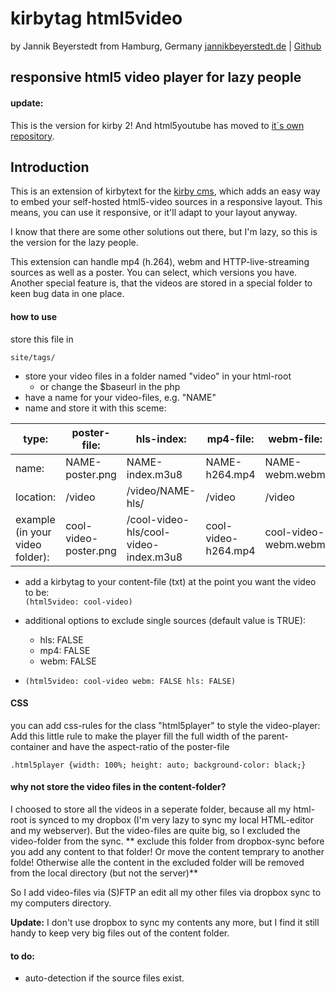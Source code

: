 # kirbytag html5video
by Jannik Beyerstedt from Hamburg, Germany
[jannikbeyerstedt.de](http://jannikbeyerstedt.de) | [Github](https://github.com/jbeyerstedt)


## responsive html5 video player for lazy people

#### update:
This is the version for kirby 2! And html5youtube has moved to [it´s own repository](https://github.com/jtByt-Pictures/kirby-kirbytag-html5youtube).

## Introduction

This is an extension of kirbytext for the [kirby cms](getkirby.com), which adds an easy way to embed your self-hosted html5-video sources in a responsive layout. This means, you can use it responsive, or it'll adapt to your layout anyway.

I know that there are some other solutions out there, but I'm lazy, so this is the version for the lazy people.

This extension can handle mp4 (h.264), webm and HTTP-live-streaming sources as well as a poster. You can select, which versions you have.
Another special feature is, that the videos are stored in a special folder to keen bug data in one place.


#### how to use
store this file in

    site/tags/

* store your video files in a folder named "video" in your html-root
  * or change the $baseurl in the php
* have a name for your video-files, e.g. "NAME"
* name and store it with this sceme:

type:     | poster-file:    | hls-index:       | mp4-file:    | webm-file:
------    |------           |------            |------        |------
name:     | NAME-poster.png | NAME-index.m3u8  | NAME-h264.mp4| NAME-webm.webm
location: | /video          | /video/NAME-hls/ | /video       | /video
example (in your video folder):  | cool-video-poster.png | /cool-video-hls/cool-video-index.m3u8 | cool-video-h264.mp4 | cool-video-webm.webm

* add a kirbytag to your content-file (txt) at the point you want the video to be:  
`(html5video: cool-video)`

* additional options to exclude single sources (default value is TRUE):
  * hls: FALSE
  * mp4: FALSE
  * webm: FALSE
* `(html5video: cool-video webm: FALSE hls: FALSE)`


#### CSS

you can add css-rules for the class "html5player" to style the video-player:
Add this little rule to make the player fill the full width of the parent-container and have the aspect-ratio of the poster-file

    .html5player {width: 100%; height: auto; background-color: black;}


#### why not store the video files in the content-folder?
I choosed to store all the videos in a seperate folder, because all my html-root is synced to my dropbox (I'm very lazy to sync my local HTML-editor and my webserver). But the video-files are quite big, so I excluded the video-folder from the sync.
** exclude this folder from dropbox-sync before you add any content to that folder! Or move the content temprary to another folde! Otherwise alle the content in the excluded folder will be removed from the local directory (but not the server)**

So I add video-files via (S)FTP an edit all my other files via dropbox sync to my computers directory.

**Update:** I don't use dropbox to sync my contents any more, but I find it still handy to keep very big files out of the content folder.


#### to do:
- auto-detection if the source files exist.



